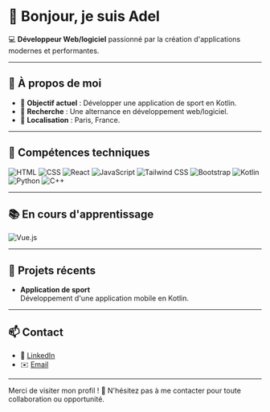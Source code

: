 # 👋 Bonjour, je suis Adel 

💻 **Développeur Web/logiciel** passionné par la création d'applications modernes et performantes.  

---

## 🌟 À propos de moi  
- 🎯 **Objectif actuel** : Développer une application de sport en Kotlin.  
- 🚀 **Recherche** : Une alternance en développement web/logiciel.  
- 📍 **Localisation** : Paris, France.  

---

## 🔧 Compétences techniques  
 
![HTML](https://img.shields.io/badge/-HTML5-E34F26?logo=html5&logoColor=white&style=flat)  ![CSS](https://img.shields.io/badge/-CSS3-1572B6?logo=css3&logoColor=white&style=flat)  ![React](https://img.shields.io/badge/-React-61DAFB?logo=react&logoColor=white&style=flat)  ![JavaScript](https://img.shields.io/badge/-JavaScript-F7DF1E?logo=javascript&logoColor=black&style=flat)  ![Tailwind CSS](https://img.shields.io/badge/-Tailwind%20CSS-06B6D4?logo=tailwindcss&logoColor=white&style=flat)  ![Bootstrap](https://img.shields.io/badge/-Bootstrap-7952B3?logo=bootstrap&logoColor=white&style=flat)  ![Kotlin](https://img.shields.io/badge/-Kotlin-0095D5?logo=kotlin&logoColor=white&style=flat)  ![Python](https://img.shields.io/badge/-Python-3776AB?logo=python&logoColor=white&style=flat)  ![C++](https://img.shields.io/badge/-C++-00599C?logo=cplusplus&logoColor=white&style=flat)  

---

## 📚 En cours d'apprentissage  
![Vue.js](https://img.shields.io/badge/-Vue.js-4FC08D?logo=vue.js&logoColor=white&style=flat)  

---

## 🌱 Projets récents  

- **Application de sport**  
  Développement d'une application mobile en Kotlin.  

---

## 📫 Contact  

- 💼 [LinkedIn](https://www.linkedin.com/in/adel-sidi-ahmed/) 
- ✉️ [Email](mailto:adelsidiahmed2020@gmail.com)  

---

Merci de visiter mon profil ! 🚀 N'hésitez pas à me contacter pour toute collaboration ou opportunité.
